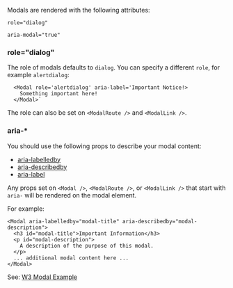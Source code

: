Modals are rendered with the following attributes:

`role="dialog"`

`aria-modal="true"`

### role="dialog"

The role of modals defaults to `dialog`. You can specify a different `role`, for example `alertdialog`:

```
  <Modal role='alertdialog' aria-label='Important Notice!>
    Something important here!
  </Modal>`
```

The role can also be set on  `<ModalRoute />` and `<ModalLink />`.

### aria-*

You should use the following props to describe your modal content:

- [aria-labelledby](https://developer.mozilla.org/en-US/docs/Web/Accessibility/ARIA/ARIA_Techniques/Using_the_aria-labelledby_attribute)
- [aria-describedby](https://developer.mozilla.org/en-US/docs/Web/Accessibility/ARIA/ARIA_Techniques/Using_the_aria-describedby_attribute)
- [aria-label](https://developer.mozilla.org/en-US/docs/Web/Accessibility/ARIA/ARIA_Techniques/Using_the_aria-label_attribute)

Any props set on `<Modal />`, `<ModalRoute />`, or `<ModalLink />` that start with `aria-` will be rendered on the modal element.

For example:
```
<Modal aria-labelledby="modal-title" aria-describedby="modal-description">
  <h3 id="modal-title">Important Information</h3>
  <p id="modal-description">
    A description of the purpose of this modal. 
  </p>
  ... additional modal content here ...
</Modal>
```


See: [W3 Modal Example](https://www.w3.org/TR/wai-aria-practices-1.1/examples/dialog-modal/dialog.html)
